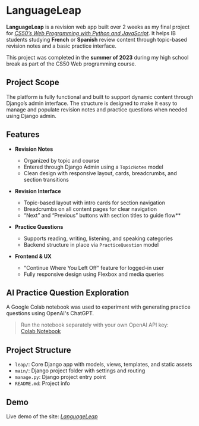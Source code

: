 # LanguageLeap

**LanguageLeap** is a revision web app built over 2 weeks as my final project for [*CS50’s Web Programming with Python and JavaScript*](https://cs50.harvard.edu/web/). It helps IB students studying **French** or **Spanish** review content through topic-based revision notes and a basic practice interface. 

This project was completed in the **summer of 2023** during my high school break as part of the CS50 Web programming course.

## Project Scope

The platform is fully functional and built to support dynamic content through Django’s admin interface. The structure is designed to make it easy to manage and populate revision notes and practice questions when needed using Django admin.

## Features

- **Revision Notes**
  - Organized by topic and course
  - Entered through Django Admin using a `TopicNotes` model
  - Clean design with responsive layout, cards, breadcrumbs, and section transitions
 
- **Revision Interface**
  - Topic-based layout with intro cards for section navigation
  - Breadcrumbs on all content pages for clear navigation
  - “Next” and “Previous” buttons with section titles to guide flow**

- **Practice Questions**
  - Supports reading, writing, listening, and speaking categories
  - Backend structure in place via `PracticeQuestion` model

- **Frontend & UX**
  - "Continue Where You Left Off" feature for logged-in user
  - Fully responsive design using Flexbox and media queries

## AI Practice Question Exploration

A Google Colab notebook was used to experiment with generating practice questions using OpenAI's ChatGPT.

> Run the notebook separately with your own OpenAI API key:  
> [Colab Notebook](https://colab.research.google.com/drive/14xCuQ3QwB7JPIwqYAAZuglx6hxvR0Ink?usp=sharing)

## Project Structure

- `leap/`: Core Django app with models, views, templates, and static assets
- `main/`: Django project folder with settings and routing
- `manage.py`: Django project entry point
- `README.md`: Project info

## Demo

Live demo of the site: [*LanguageLeap*](https://mebid.pythonanywhere.com)
